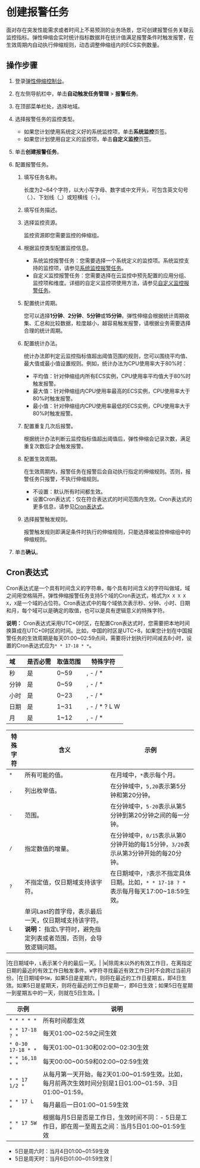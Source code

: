 # 创建报警任务

面对存在突发性能需求或者时间上不易预测的业务场景，您可创建报警任务关联云监控指标。弹性伸缩会实时统计指标数据并在统计值满足报警条件时触发报警，在生效周期内自动执行伸缩规则，动态调整伸缩组内的ECS实例数量。

## 操作步骤

1.  登录[弹性伸缩控制台](https://essnew.console.aliyun.com/)。

2.  在左侧导航栏中，单击**自动触发任务管理** \> **报警任务**。

3.  在顶部菜单栏处，选择地域。

4.  选择报警任务的监控类型。

    -   如果您计划使用系统定义好的系统监控项，单击**系统监控**页签。
    -   如果您计划使用自定义的监控项，单击**自定义监控**页签。
5.  单击**创建报警任务**。

6.  配置报警任务。

    1.  填写任务名称。

        长度为2~64个字符，以大小写字母、数字或中文开头，可包含英文句号（.）、下划线（\_）或短横线（-）。

    2.  填写任务描述。

    3.  选择监控资源。

        监控资源即您需要监控的伸缩组。

    4.  根据监控类型配置监控信息。

        -   系统监控报警任务：您需要选择一个系统定义的监控项。系统监控支持的监控项，请参见[系统监控报警任务](/cn.zh-CN/自动伸缩/报警任务/系统监控报警任务.md)。
        -   自定义监控报警任务：您需要选择在云监控中预先配置的应用分组、监控项和维度。详细的自定义监控项使用方法，请参见[自定义监控报警任务](/cn.zh-CN/自动伸缩/报警任务/自定义监控报警任务.md)。
    5.  配置统计周期。

        您可以选择**1分钟**、**2分钟**、**5分钟**或**15分钟**。弹性伸缩会根据统计周期收集、汇总和比较数据，粒度越小，越容易触发报警，请根据业务需要选择合理的统计周期。

    6.  配置统计办法。

        统计办法即判定云监控指标值超出阈值范围的规则，您可以围绕平均值、最大值或最小值设置规则。例如，统计办法为CPU使用率大于80%时：

        -   平均值：针对伸缩组内所有ECS实例，CPU使用率平均值大于80%时触发报警。
        -   最大值：针对伸缩组内CPU使用率最高的ECS实例，CPU使用率大于80%时触发报警。
        -   最小值：针对伸缩组内CPU使用率最低的ECS实例，CPU使用率大于80%时触发报警。
    7.  配置重复几次后报警。

        根据统计办法判断云监控指标值超出阈值后，弹性伸缩会记录次数，满足重复次数后才会触发报警。

    8.  配置生效周期。

        在生效周期内，报警任务在报警后会自动执行指定的伸缩规则。否则，报警任务只报警，不执行伸缩规则。

        -   不设置：默认所有时间都生效。
        -   设置Cron表达式：仅在符合表达式的时间范围内生效。Cron表达式的更多信息，请参见[Cron表达式](#section_0rg_6a5_cw7)。
    9.  选择报警触发规则。

        报警触发规则即满足条件时执行的伸缩规则，只能选择被监控伸缩组中的伸缩规则。

7.  单击**确认**。


## Cron表达式

Cron表达式是一个具有时间含义的字符串，每个具有时间含义的字符叫做域，域之间用空格隔开。弹性伸缩报警任务支持5个域的Cron表达式，格式为`X X X X X`，`X`是一个域的占位符。Cron表达式中的每个域依次表示秒、分钟、小时、日期和月，每个域可以是确定的取值，也可以是具有逻辑意义的特殊字符。

**说明：** Cron表达式采用UTC+0时区，在配置Cron表达式时，您需要把本地时间换算成在UTC+0时区的时间。比如，中国的时区是UTC+8，如果您计划在中国报警任务的生效周期是每天01:00~02:59点间，需要将计划执行时间减去8小时，设置的Cron表达式应为`* * 17-18 * *`。

|域|是否必需|取值范围|特殊字符|
|:-|:---|:---|----|
|秒|是|0~59|, - / \*|
|分钟|是|0~59|, - / \*|
|小时|是|0~23|, - / \*|
|日期|是|1~31|, - / \* ? L W|
|月|是|1~12|, - / \*|

|特殊字符|含义|示例|
|----|--|--|
|`*`|所有可能的值。|在月域中，`*`表示每个月。|
|`,`|列出枚举值。|在分钟域中，`5,20`表示第5分钟和第20分钟。|
|`-`|范围。|在分钟域中，`5-20`表示从第5分钟到第20分钟之间的每一分钟。|
|`/`|指定数值的增量。|在分钟域中，`0/15`表示从第0分钟开始的每15分钟，`3/20`表示从第3分钟开始的每20分钟。|
|`?`|不指定值，仅日期域支持该字符。|在日期域中，`?`表示不指定具体日期。比如，`* * 17-18 ? *`表示每月每天17:00~18:59生效。|
|`L`|单词Last的首字母，表示最后一天，仅日期域支持该字符。 **说明：** 指定`L`字符时，避免指定列表或者范围，否则，会导致逻辑问题。

|在日期域中，`L`表示某个月的最后一天。|
|`W`|除周末以外的有效工作日，在离指定日期的最近的有效工作日触发事件。`W`字符寻找最近有效工作日时不会跨过当前月份。|在日期域中`5W`，如果5日是星期六，则将在最近的工作日星期五，即4日生效。如果5日是星期天，则将在最近的工作日星期一，即6日生效；如果5日在星期一到星期五中的一天，则就在5日生效。|

|示例|说明|
|--|--|
|`* * * * *`|所有时间都生效|
|`* * 17-18 ? *`|每天01:00~02:59之间生效|
|`* 0-30 17-18 * *`|每天01:00~01:30和02:00~02:30生效|
|`* * 16,18 * *`|每天00:00~00:59和02:00~02:59生效|
|`* * 17 1/2 *`|从每月第一天开始，每2天01:00~01:59生效。比如，每月前两次生效时间分别是1日01:00~01:59、3日01:00~01:59。|
|`* * 17 L *`|每月最后一日01:00~01:59生效|
|`* * 17 5W *`|根据每月5日是否是工作日，生效时间不同：-   5日是工作日，即在周一至周五之间：当月5日01:00~01:59生效
-   5日是周六时：当月4日01:00~01:59生效
-   5日是周天时：当月6日01:00~01:59生效 |


